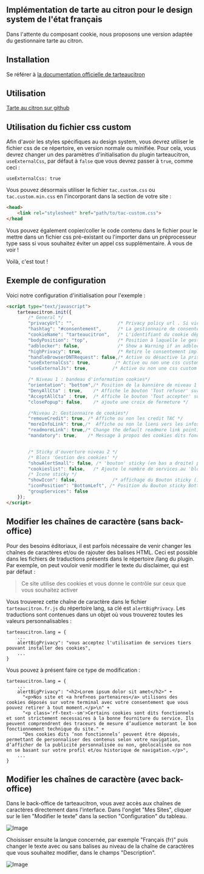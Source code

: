 ## Implémentation de tarte au citron pour le design system de l'état français

Dans l'attente du composant cookie, nous proposons une version adaptée du gestionnaire tarte au citron.

## Installation

Se référer à [la documentation officielle de tarteaucitron](https://tarteaucitron.io/fr/)

## Utilisation

[Tarte au citron sur github](https://github.com/AmauriC/tarteaucitron.js/blob/master/README.md#how-to-use)



## Utilisation du fichier css custom

Afin d'avoir les styles spécifiques au design system, vous devrez utiliser le fichier css de ce répertoire, en version normale ou minifiée. Pour cela, vous devrez changer un des paramètres d'initialisation du plugin tarteaucitron, `useExternalCss`, par défaut à `false` que vous devrez passer à `true`, comme ceci :

```
useExternalCss: true
```
Vous pouvez désormais utiliser le fichier `tac.custom.css` ou `tac.custom.min.css` en l'incorporant dans la section <head> de votre site :
```html
<head>
    <link rel="stylesheet" href="path/to/tac-custom.css">
</head
```
Vous pouvez également copier/coller le code contenu dans le fichier pour le mettre dans un fichier css pré-existant ou l'importer dans un préprocesseur type sass si vous souhaitez éviter un appel css supplémentaire. À vous de voir !

Voilà, c'est tout !

## Exemple de configuration

Voici notre configuration d'initialisation pour l'exemple :
```html
<script type="text/javascript">
    tarteaucitron.init({
        /* General */
        "privacyUrl": "",                /* Privacy policy url . Si vide, le lien Politique de confidencialité du bandeau ne s'affiche pas*/
        "hashtag": "#consentement",      /* La gestionnaire de consentement s'ouvre avec ce hashtag lorsqu'il est placé dans l'url */
        "cookieName": "tarteaucitron",   /* L'identifiant du cookie déposé sur le poste utilisateur */
        "bodyPosition": "top",           /* Position à laquelle le gestionnaire - niveau 2 -  est inséré dans la page (top ou bottom). Pour que les technologies d'assistance puisse y acceder rapidement à la navigation, 'top' est la valeur privilégiée. */
        "adblocker": false,              /* Show a Warning if an adblocker is detected */
        "highPrivacy": true,             /* Retire le consentement implicite (au scroll ou à la navigation) Activé par défaut, donc on peut le retirer de cette config */
        "handleBrowserDNTRequest": false,/* Active ou désactive la prise en compte du Do Not track Navigateur. Si le DNT est activé, aucun cookie n'est déposé */
        "useExternalCss": true,         /* Active ou non une css custom - désactive ou non la css par défaut */
        "useExternalJs": true,         /* Active ou non une css custom - désactive ou non la css par défaut */

        /* Niveau 1 : bandeau d'information cookies*/
        "orientation": "bottom",/* Position de la bannière de niveau 1 (middle - top - bottom). Si la position est middle, il y a un overlay derrière donc laisser à top ou bottom. */
        "DenyAllCta" : true,    /* Affiche le bouton 'Tout refuser' sur le bandeau de niveau 1 */
        "AcceptAllCta" : true,  /* Affiche le bouton 'Tout accepter' sur le bandeau de niveau 1 */
        "closePopup": false,    /* ajoute une croix de fermeture */

        /*Niveau 2: Gestionnaire de cookies*/
        "removeCredit": true, /* Affiche ou non les credit TAC */
        "moreInfoLink": true,/*  Affiche ou non le liens vers les infos*/
        "readmoreLink": true,/* Change the default readmore link pointing to tarteaucitron.io */
        "mandatory": true,    /* Message à propos des cookies dits fonctionnels  */


        /* Sticky d'ouverture niveau 2 */
        /* Blocs 'Gestion des cookies' */
        "showAlertSmall": false, /* 'bouton' sticky (en bas a droite) permettant d'ouvrir le gestionnaire de niveau 2*/
        "cookieslist": false,   /* Ajoute le nombre de services au 'block' sticky */
        /* Icone sticky */
        "showIcon": false,             /* affichage du Bouton sticky (icone citron) pour ouvrir le gestionnaire */
        "iconPosition": "BottomLeft", /* Position du Bouton sticky BottomRight, BottomLeft, TopRight and TopLeft */
        "groupServices": false
    });
</script>
```

## Modifier les chaînes de caractère (sans back-office)

Pour des besoins éditoriaux, il est parfois nécessaire de venir changer les chaînes de caractères et/ou de rajouter des balises HTML. Ceci est possible dans les fichiers de traductions présents dans le répertoire /lang du plugin.
Par exemple, on peut vouloir venir modifier le texte du disclaimer, qui est par défaut :

> Ce site utilise des cookies et vous donne le contrôle sur ceux que vous souhaitez activer

Vous trouverez cette chaîne de caractère dans le fichier `tarteaucitron.fr.js` du répertoire lang, sa clé est `alertBigPrivacy`. Les traductions sont contenues dans un objet où vous trouverez toutes les valeurs personnalisables :
```
tarteaucitron.lang = {
    ...
    alertBigPrivacy": "vous acceptez l'utilisation de services tiers pouvant installer des cookies",
    ...
}
```

Vous pouvez à présent faire ce type de modification : 
```
tarteaucitron.lang = {
    ...
    alertBigPrivacy": "<h2>Lorem ipsum dolor sit amet</h2>" +
      "<p>Nos site et <a href>nos partenaires</a> utilisons des cookies déposés sur votre terminal avec votre consentement que vous pouvez retirer à tout moment.</p>\n" +
      "<p class='rf-text--sm'>Certains cookies sont dits fonctionnels et sont strictement necessaires à la bonne fourniture du service. Ils peuvent comprendrent des traceurs de mesure d’audience motorant le bon fonctionnement technique du site." +
      "Des cookies dits ‘non fonctionnels’ peuvent être déposés, permettant de personnaliser des contenus selon votre navigation, d’afficher de la publicité personnalisée ou non, géolocalisée ou non en se basant sur votre profil et/ou historique de navigation.</p>",
    ...
}
```
## Modifier les chaînes de caractère (avec back-office)

Dans le back-office de tarteaucitron, vous avez accès aux chaînes de caractères directement dans l'interface.
Dans l'onglet "Mes Sites", cliquer sur le lien "Modifier le texte" dans la section "Configuration" du tableau. 

![Image](../main/img/accueil.png?raw=true)

Choisisser ensuite la langue concernée, par exemple "Français (fr)" puis changer le texte avec ou sans balises au niveau de la chaîne de caractères que vous souhaitez modifier, dans le champs "Description".

![Image](../main/img/configuration.png?raw=true)
